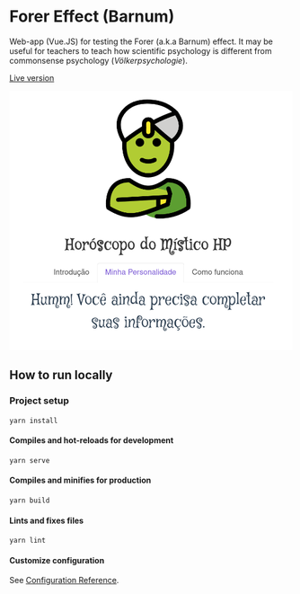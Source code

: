 # Forer Effect (Barnum)

Web-app (Vue.JS) for testing the Forer (a.k.a Barnum) effect. It may be useful for teachers to teach how scientific psychology is different from commonsense psychology (_Völkerpsychologie_).

[Live version](https://henriquepgomide.github.io/barnum-forer-effect/)

![Screenshot](https://raw.githubusercontent.com/henriquepgomide/barnum-forer-effect/main/img/app_screenshot.png)




## How to run locally


### Project setup
```
yarn install
```

#### Compiles and hot-reloads for development
```
yarn serve
```

#### Compiles and minifies for production
```
yarn build
```

#### Lints and fixes files
```
yarn lint
```

#### Customize configuration
See [Configuration Reference](https://cli.vuejs.org/config/).
